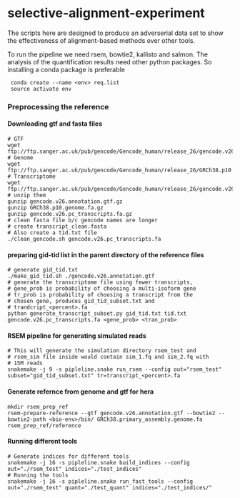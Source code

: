 # selective-alignment-experiment
The scripts here are designed to produce an adverserial data set to show the effectiveness of alignment-based methods over other tools.

To run the pipeline we need rsem, bowtie2, kallisto and salmon. The analysis of the quantification results need other python packages. So installing a conda package is preferable

~~~shell
 conda create --name <env> req.list 
 source activate env
~~~

### Preprocessing the reference
#### Downloading gtf and fasta files
~~~shell
# GTF
wget ftp://ftp.sanger.ac.uk/pub/gencode/Gencode_human/release_26/gencode.v26.annotation.gtf.gz
# Genome
wget ftp://ftp.sanger.ac.uk/pub/gencode/Gencode_human/release_26/GRCh38.p10.genome.fa.gz
# Transcriptome
wget ftp://ftp.sanger.ac.uk/pub/gencode/Gencode_human/release_26/gencode.v26.pc_transcripts.fa.gz
# unzip them
gunzip gencode.v26.annotation.gtf.gz
gunzip GRCh38.p10.genome.fa.gz
gunzip gencode.v26.pc_transcripts.fa.gz
# clean fasta file b/c gencode names are longer 
# create transcript_clean.fasta
# Also create a tid.txt file
./clean_gencode.sh gencode.v26.pc_transcripts.fa
~~~

#### preparing gid-tid list in the parent directory of the reference files
~~~shell
# generate gid_tid.txt
./make_gid_tid.sh ./gencode.v26.annotation.gtf
# generate the transcriptome file using fewer transcripts,
# gene_prob is probability of choosing a multi-isoform gene 
# tr_prob is probability of choosing a transcript from the 
# chosen gene, produces gid_tid_subset.txt and
# trandcript_<percent>.fa
python generate_transcript_subset.py gid_tid.txt tid.txt gencode.v26.pc_transcripts.fa <gene_prob> <tran_prob> 
~~~

#### RSEM pipeline for generating simulated reads
~~~shell
# This will generate the simulation directory rsem_test and
# rsem_sim file inside would contain sim_1.fq and sim_2.fq with
# 15M reads 
snakemake -j 9 -s pipleline.snake run_rsem --config out="rsem_test" subset="gid_tid_subset.txt" tr=transcript_<percent>.fa
~~~

#### Generate refernce from genome and gtf for hera 
~~~shell
mkdir rsem_prep_ref
rsem-prepare-reference --gtf gencode.v26.annotation.gtf --bowtie2 --bowtie2-path <bio-env>/bin/ GRCh38.primary_assembly.genome.fa rsem_prep_ref/reference
~~~

#### Running different tools 
~~~shell
# Generate indices for different tools
snakemake -j 16 -s pipleline.snake build_indices --config out="./rsem_test" indices="./test_indices" 
# Running the tools
snakemake -j 16 -s pipleline.snake run_fast_tools --config out="./rsem_test" quant="./test_quant" indices="./test_indices/"
~~~





